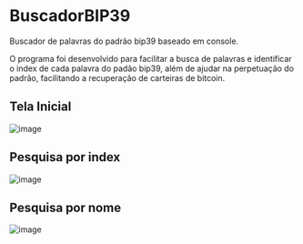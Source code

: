 # BuscadorBIP39
Buscador de palavras do padrão bip39 baseado em console.

O programa foi desenvolvido para facilitar a busca de palavras e identificar o index de cada palavra do padão bip39, além de ajudar na perpetuação do padrão, facilitando a recuperação de carteiras de bitcoin.

## Tela Inicial

![image](https://github.com/user-attachments/assets/c8a685de-584b-404f-9b55-1f54a5efa314)



## Pesquisa por index

![image](https://github.com/user-attachments/assets/6b5c7c0c-2da9-4b3b-8dcc-f8342ebd6f61)




## Pesquisa por nome

![image](https://github.com/user-attachments/assets/c60fcbbd-a760-4554-92f8-da30c7d9c0da)


